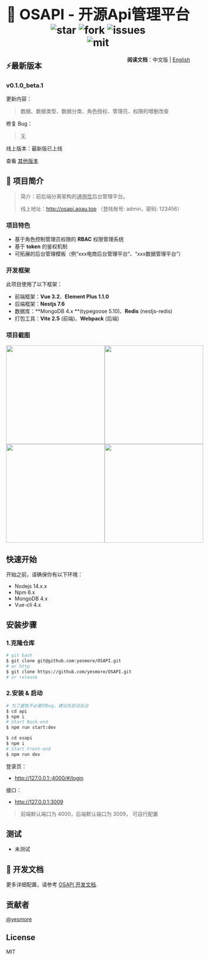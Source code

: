 <div align=center>
    <h1>
        <span style='font-size:40px;font-weight:700;'>👋 OSAPI - 开源Api管理平台</span><br>
         <img src="https://img.shields.io/github/stars/yesmore/OSAPI.svg" alt="star"/>
        <img src="https://img.shields.io/github/forks/yesmore/OSAPI" alt="fork"/>
    <img src="https://img.shields.io/github/issues/yesmore/OSAPI" alt="issues"/><br>
     <img src="https://img.shields.io/github/license/yesmore/OSAPI" alt="mit"/>
    </h1>
</div>



<div style='float:right'><strong>阅读文档</strong>：中文版 | <a href='https://github.com/yesmore/OSAPI'>English</a></div>

## ⚡️最新版本

### v0.1.0_beta.1

更新内容：

> 数据、数据类型、数据分类、角色授权、管理员、权限的增删改查

修复 Bug：

> 无

线上版本：最新版已上线




查看 [其他版本](https://github.com/yesmore/OSAPI/releases)



## 🖖 项目简介

> 简介：前后端分离架构的<u>通用性</u>后台管理平台。
>
> 线上地址：http://osapi.aoau.top （登陆账号: admin，密码: 123456）

### 项目特色

- 基于角色控制管理员权限的 **RBAC** 权限管理系统
- 基于 **token** 的鉴权机制
- 可拓展的后台管理模板（例“xxx电商后台管理平台”、“xxx数据管理平台”）

### 开发框架

此项目使用了以下框架：

- 前端框架：**Vue 3.2**、**Element Plus 1.1.0** 
- 后端框架：**Nestjs 7.6**
- 数据库：**MongoDB 4.x **(typegoose 5.10)、**Redis** (nestjs-redis)
- 打包工具：**Vite 2.5** (前端)、**Webpack** (后端)

### 项目截图

<div style='display:flex;'><img style='width:270px' src='https://cdn.jsdelivr.net/gh/yesmore/img/img/}@(`7)1CO7)Q(IG{RR1FOG7.png'/><img style='width:270px' src='https://cdn.jsdelivr.net/gh/yesmore/img/img/6]K}FZR84{K5$}`H$DYW177.png'/></div>

<div style='display:flex;'><img style='width:270px' src='https://cdn.jsdelivr.net/gh/yesmore/img/img/3QT3L~T6GZDBQ9F62]Z{[DS.png'/><img style='width:270px' src='https://cdn.jsdelivr.net/gh/yesmore/img/img/D9F0GM}0~WO11)7PJ}@5GHI.png'/></div>

## 快速开始

开始之前，请确保你有以下环境：

- Nodejs 14.x.x
- Npm 6.x
- MongoDB 4.x
- Vue-cli 4.x

## 安装步骤

### 1.克隆仓库

```bash
# git bash
$ git clone git@github.com:yesmore/OSAPI.git
# or http
$ git clone https://github.com/yesmore/OSAPI.git
# or release
```

### 2.安装 & 启动

```bash
# 为了避免不必要的bug，建议先启动后台
$ cd api
$ npm i
# Start Back-end
$ npm run start:dev

$ cd osapi
$ npm i
# Start Front-end
$ npm run dev
```

登录页：

- http://127.0.0.1::4000/#/login

接口：

- http://127.0.0.1:3009

> 前端默认端口为 4000，后端默认端口为 3009， 可自行配置

## 测试

- 未测试



## 📖 开发文档

更多详细配置，请参考 [OSAPI 开发文档](https://github.com/yesmore/OSAPI/blob/dev/Docs.md).



## 贡献者

[@yesmore](https://github.com/yesmore/)

## License

MIT
